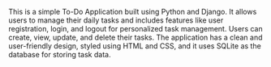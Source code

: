 This is a simple To-Do Application built using Python and Django.
It allows users to manage their daily tasks and includes features like user registration, login, and logout for personalized task management. 
Users can create, view, update, and delete their tasks.
The application has a clean and user-friendly design, styled using HTML and CSS, and it uses SQLite as the database for storing task data.

